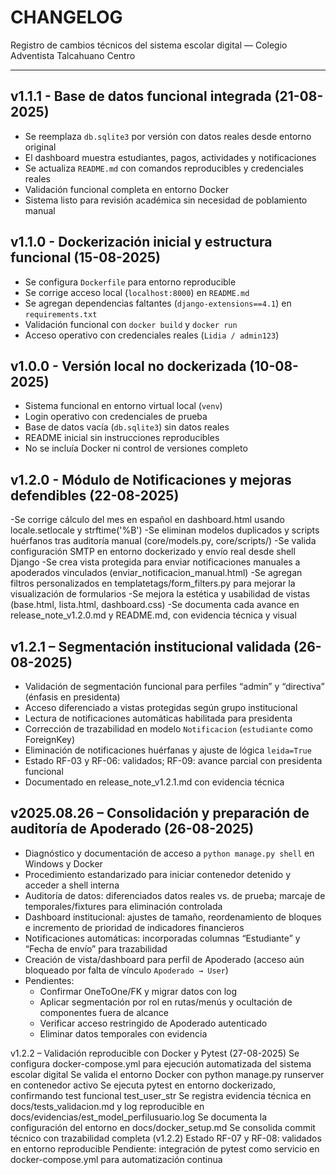 # CHANGELOG

Registro de cambios técnicos del sistema escolar digital — Colegio Adventista Talcahuano Centro

---

## v1.1.1 - Base de datos funcional integrada (21-08-2025)
- Se reemplaza `db.sqlite3` por versión con datos reales desde entorno original
- El dashboard muestra estudiantes, pagos, actividades y notificaciones
- Se actualiza `README.md` con comandos reproducibles y credenciales reales
- Validación funcional completa en entorno Docker
- Sistema listo para revisión académica sin necesidad de poblamiento manual

## v1.1.0 - Dockerización inicial y estructura funcional (15-08-2025)
- Se configura `Dockerfile` para entorno reproducible
- Se corrige acceso local (`localhost:8000`) en `README.md`
- Se agregan dependencias faltantes (`django-extensions==4.1`) en `requirements.txt`
- Validación funcional con `docker build` y `docker run`
- Acceso operativo con credenciales reales (`Lidia / admin123`)

## v1.0.0 - Versión local no dockerizada (10-08-2025)
- Sistema funcional en entorno virtual local (`venv`)
- Login operativo con credenciales de prueba
- Base de datos vacía (`db.sqlite3`) sin datos reales
- README inicial sin instrucciones reproducibles
- No se incluía Docker ni control de versiones completo

## v1.2.0 - Módulo de Notificaciones y mejoras defendibles (22-08-2025)
-Se corrige cálculo del mes en español en dashboard.html usando locale.setlocale y strftime('%B')
-Se eliminan modelos duplicados y scripts huérfanos tras auditoría manual (core/models.py, core/scripts/)
-Se valida configuración SMTP en entorno dockerizado y envío real desde shell Django
-Se crea vista protegida para enviar notificaciones manuales a apoderados vinculados (enviar_notificacion_manual.html)
-Se agregan filtros personalizados en templatetags/form_filters.py para mejorar la visualización de formularios
-Se mejora la estética y usabilidad de vistas (base.html, lista.html, dashboard.css)
-Se documenta cada avance en release_note_v1.2.0.md y README.md, con evidencia técnica y visual

## v1.2.1 – Segmentación institucional validada (26-08-2025)
- Validación de segmentación funcional para perfiles “admin” y “directiva” (énfasis en presidenta)
- Acceso diferenciado a vistas protegidas según grupo institucional
- Lectura de notificaciones automáticas habilitada para presidenta
- Corrección de trazabilidad en modelo `Notificacion` (`estudiante` como ForeignKey)
- Eliminación de notificaciones huérfanas y ajuste de lógica `leida=True`
- Estado RF-03 y RF-06: validados; RF-09: avance parcial con presidenta funcional
- Documentado en release_note_v1.2.1.md con evidencia técnica

## v2025.08.26 – Consolidación y preparación de auditoría de Apoderado (26-08-2025)
- Diagnóstico y documentación de acceso a `python manage.py shell` en Windows y Docker
- Procedimiento estandarizado para iniciar contenedor detenido y acceder a shell interna
- Auditoría de datos: diferenciados datos reales vs. de prueba; marcaje de temporales/fixtures para eliminación controlada
- Dashboard institucional: ajustes de tamaño, reordenamiento de bloques e incremento de prioridad de indicadores financieros
- Notificaciones automáticas: incorporadas columnas “Estudiante” y “Fecha de envío” para trazabilidad
- Creación de vista/dashboard para perfil de Apoderado (acceso aún bloqueado por falta de vínculo `Apoderado → User`)
- Pendientes: 
  - Confirmar OneToOne/FK y migrar datos con log
  - Aplicar segmentación por rol en rutas/menús y ocultación de componentes fuera de alcance
  - Verificar acceso restringido de Apoderado autenticado
  - Eliminar datos temporales con evidencia
  
v1.2.2 – Validación reproducible con Docker y Pytest (27-08-2025)
Se configura docker-compose.yml para ejecución automatizada del sistema escolar digital
Se valida el entorno Docker con python manage.py runserver en contenedor activo
Se ejecuta pytest en entorno dockerizado, confirmando test funcional test_user_str
Se registra evidencia técnica en docs/tests_validacion.md y log reproducible en docs/evidencias/est_model_perfilusuario.log
Se documenta la configuración del entorno en docs/docker_setup.md
Se consolida commit técnico con trazabilidad completa (v1.2.2)
Estado RF-07 y RF-08: validados en entorno reproducible
Pendiente: integración de pytest como servicio en docker-compose.yml para automatización continua

